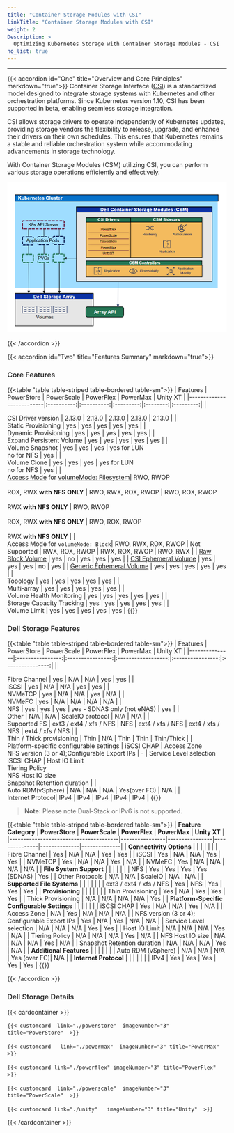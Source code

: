 ```yaml
---
title: "Container Storage Modules with CSI"
linkTitle: "Container Storage Modules with CSI"
weight: 2
Description: >
  Optimizing Kubernetes Storage with Container Storage Modules - CSI
no_list: true
---
```


<hr> 
<style> 
h2{
  font-weight:600;
}
h3{
  font-weight:500;
} 
.mycontent{
margin-bottom:20px;
}
</style>

{{< accordion id="One" title="Overview and Core Principles" markdown="true">}} 
Container Storage Interface ([CSI](https://kubernetes-csi.github.io/docs/)) is a standardized model designed to integrate storage systems with Kubernetes and other orchestration platforms. Since Kubernetes version 1.10, CSI has been supported in beta, enabling seamless storage integration.

CSI allows storage drivers to operate independently of Kubernetes updates, providing storage vendors the flexibility to release, upgrade, and enhance their drivers on their own schedules. This ensures that Kubernetes remains a stable and reliable orchestration system while accommodating advancements in storage technology.

With Container Storage Modules (CSM) utilizing CSI, you can perform various storage operations efficiently and effectively.

<img src="./csm_arc.png" alt="CSM Architecture"></img> 

{{< /accordion >}} 

{{< accordion id="Two" title="Features Summary" markdown="true">}} 

### Core Features
{{<table "table table-striped table-bordered table-sm">}}
| Features                 | PowerStore | PowerScale | PowerFlex | PowerMax | Unity XT  |
|--------------------------|:----------:|:----------:|:---------:|:--------:|:---------:|
| <div style="text-align: left"> CSI Driver version       | 2.13.0     | 2.13.0     | 2.13.0    | 2.13.0   | 2.13.0    |
| <div style="text-align: left"> Static Provisioning      | yes        | yes        | yes       | yes      | yes       |
| <div style="text-align: left"> Dynamic Provisioning     | yes        | yes        | yes       | yes      | yes       |
| <div style="text-align: left"> Expand Persistent Volume | yes        | yes        | yes       | yes      | yes       |
| <div style="text-align: left"> Volume Snapshot    | yes        | yes        | yes       | yes for LUN<br>no for NFS | yes       |
| <div style="text-align: left"> Volume Clone | yes        | yes        | yes       | yes for LUN<br>no for NFS | yes       |
| <div style="text-align: left"> [Access Mode](https://kubernetes.io/docs/concepts/storage/persistent-volumes/#access-modes) for [volumeMode: Filesystem](https://kubernetes.io/docs/concepts/storage/persistent-volumes/#volume-mode)| RWO, RWOP<br><br>ROX, RWX **with NFS ONLY** | RWO, RWX, ROX, RWOP | RWO, ROX, RWOP<br><br>RWX  **with NFS ONLY** | RWO, RWOP<br><br>ROX, RWX **with NFS ONLY** | RWO, ROX, RWOP<br><br>RWX  **with NFS ONLY** |
| <div style="text-align: left"> Access Mode for `volumeMode: Block`| RWO, RWX, ROX, RWOP | Not Supported | RWX, ROX, RWOP | RWX, ROX, RWOP | RWO, RWX |
| [Raw Block Volume](https://kubernetes.io/docs/concepts/storage/volume-pvc-datasource/)                               | yes      | no       | yes       | yes         | yes        |
| [CSI Ephemeral Volume](https://kubernetes.io/docs/concepts/storage/ephemeral-volumes/#csi-ephemeral-volumes)         | yes       | yes       | yes       | no        | yes        |
| [Generic Ephemeral Volume](https://kubernetes.io/docs/concepts/storage/ephemeral-volumes/#generic-ephemeral-volumes) | yes      | yes       | yes       | yes        | yes        |
| <div style="text-align: left"> Topology                 | yes        | yes        | yes       | yes      | yes       |
| <div style="text-align: left"> Multi-array              | yes        | yes        | yes       | yes      | yes       |
| <div style="text-align: left"> Volume Health Monitoring | yes        | yes        | yes       | yes      | yes       |
| <div style="text-align: left"> Storage Capacity Tracking | yes       | yes        | yes       | yes      | yes       |
| <div style="text-align: left"> Volume Limit             | yes        | yes        | yes       | yes      | yes       |
{{</table>}}

### Dell Storage Features
{{<table "table table-striped table-bordered table-sm">}}
| Features      | PowerStore       | PowerScale       | PowerFlex          | PowerMax         | Unity XT         |
|---------------|:----------------:|:----------------:|:------------------:|:----------------:|:----------------:|
| <div style="text-align: left"> Fibre Channel | yes              | N/A              | N/A                | yes              | yes              |
| <div style="text-align: left"> iSCSI         | yes              | N/A              | N/A                | yes              | yes              |
| <div style="text-align: left"> NVMeTCP       | yes              | N/A              | N/A                | yes              | N/A              |
| <div style="text-align: left"> NVMeFC        | yes              | N/A              | N/A                | N/A              | N/A              |
| <div style="text-align: left"> NFS           | yes              | yes              | yes                | yes - SDNAS only (not eNAS) | yes              |
| <div style="text-align: left"> Other         | N/A              | N/A              | ScaleIO protocol   | N/A              | N/A              |
| <div style="text-align: left"> Supported FS  | ext3 / ext4 / xfs / NFS | NFS       | ext4 / xfs / NFS   | ext4 / xfs / NFS | ext4 / xfs / NFS |
| <div style="text-align: left"> Thin / Thick provisioning | Thin             | N/A              | Thin               | Thin             | Thin/Thick       |
| <div style="text-align: left"> Platform-specific configurable settings | iSCSI CHAP | Access Zone<br>NFS version (3 or 4);Configurable Export IPs | - | Service Level selection<br>iSCSI CHAP | Host IO Limit<br>Tiering Policy<br>NFS Host IO size<br>Snapshot Retention duration |
| <div style="text-align: left"> Auto RDM(vSphere)  | N/A              | N/A              | N/A                | Yes(over FC)     | N/A              |
| <div style="text-align: left"> Internet Protocol| IPv4             | IPv4             | IPv4               | IPv4             | IPv4             |
{{</table>}}

> **Note:** Please note Dual-Stack or IPv6 is not supported.

{{<table "table table-striped table-bordered table-sm">}}
| **Feature Category**                  | **PowerStore** | **PowerScale** | **PowerFlex** | **PowerMax** | **Unity XT** |
|---------------------------------------|----------------|----------------|---------------|--------------|--------------|
| **Connectivity Options**              |                |                |               |              |              |
| Fibre Channel                         | Yes            | N/A            | N/A           | Yes          | Yes          |
| iSCSI                                 | Yes            | N/A            | N/A           | Yes          | Yes          |
| NVMeTCP                               | Yes            | N/A            | N/A           | Yes          | N/A          |
| NVMeFC                                | Yes            | N/A            | N/A           | N/A          | N/A          |
| **File System Support**               |                |                |               |              |              |
| NFS                                   | Yes            | Yes            | Yes           | Yes (SDNAS)  | Yes          |
| Other Protocols                       | N/A            | N/A            | ScaleIO       | N/A          | N/A          |
| **Supported File Systems**            |                |                |               |              |              |
| ext3 / ext4 / xfs / NFS               | Yes            | NFS            | Yes           | Yes          | Yes          |
| **Provisioning**                      |                |                |               |              |              |
| Thin Provisioning                     | Yes            | N/A            | Yes           | Yes          | Yes          |
| Thick Provisioning                    | N/A            | N/A            | N/A           | N/A          | Yes          |
| **Platform-Specific Configurable Settings** |          |                |               |              |              |
| iSCSI CHAP                            | Yes            | N/A            | N/A           | Yes          | N/A          |
| Access Zone                           | N/A            | Yes            | N/A           | N/A          | N/A          |
| NFS version (3 or 4); Configurable Export IPs | Yes     | N/A            | Yes           | N/A          | N/A          |
| Service Level selection               | N/A            | N/A            | N/A           | Yes          | Yes          |
| Host IO Limit                         | N/A            | N/A            | N/A           | Yes          | N/A          |
| Tiering Policy                        | N/A            | N/A            | N/A           | Yes          | N/A          |
| NFS Host IO size                      | N/A            | N/A            | N/A           | Yes          | N/A          |
| Snapshot Retention duration           | N/A            | N/A            | N/A           | Yes          | N/A          |
| **Additional Features**               |                |                |               |              |              |
| Auto RDM (vSphere)                    | N/A            | N/A            | N/A           | Yes (over FC)| N/A          |
| **Internet Protocol**                 |                |                |               |              |              |
| IPv4                                  | Yes            | Yes            | Yes           | Yes          | Yes          |
{{</table>}}

{{< /accordion >}} 

### Dell Storage Details
{{< cardcontainer >}} 

    {{< customcard  link="./powerstore"  imageNumber="3" title="PowerStore"  >}}

    {{< customcard   link="./powermax"  imageNumber="3" title="PowerMax" >}} 

    {{< customcard link="./powerflex" imageNumber="3" title="PowerFlex"  >}} 

    {{< customcard  link="./powerscale"  imageNumber="3" title="PowerScale"  >}}

    {{< customcard link="./unity"   imageNumber="3" title="Unity"  >}}

{{< /cardcontainer >}}

</br>

